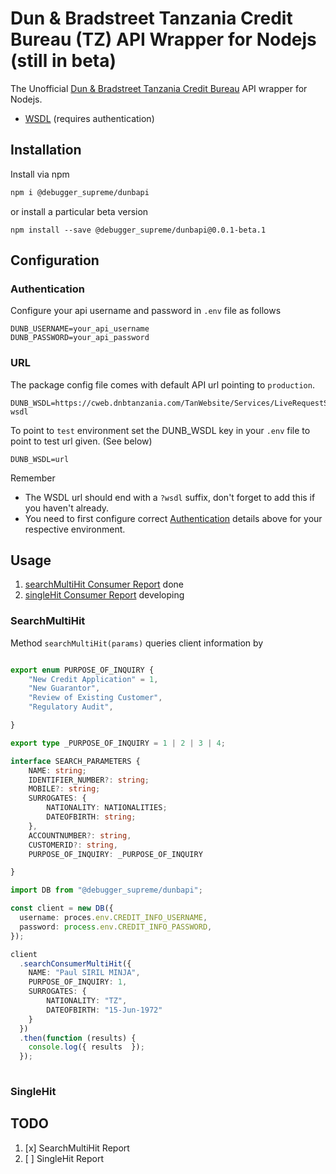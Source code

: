 <p align="center">
<h1> Dun & Bradstreet Tanzania Credit Bureau (TZ) API Wrapper for Nodejs (still in beta) </h1>
</p>

The Unofficial [Dun & Bradstreet Tanzania Credit Bureau](https://creditinfo.co.tz) API wrapper for Nodejs.

- [WSDL](https://cweb.dnbtanzania.com/TanWebsite/Services/LiveRequestService.svc?wsdl) (requires authentication)

## Installation

Install via npm 

```bash
npm i @debugger_supreme/dunbapi
```

or install a particular beta version

```
npm install --save @debugger_supreme/dunbapi@0.0.1-beta.1
```

## Configuration

### Authentication

Configure your api username and password in `.env` file as follows

```dotenv
DUNB_USERNAME=your_api_username
DUNB_PASSWORD=your_api_password
```

### URL

The package config file comes with default API url pointing to `production`.

```dotenv
DUNB_WSDL=https://cweb.dnbtanzania.com/TanWebsite/Services/LiveRequestService.svc?wsdl
```

To point to `test` environment set the DUNB_WSDL key in your `.env` file to point to test url given. (See below)

```dotenv
DUNB_WSDL=url
```

Remember

- The WSDL url should end with a `?wsdl` suffix, don't forget to add this if you haven't already.
- You need to first configure correct [Authentication](#authentication) details above for your respective environment.

## Usage

1. [searchMultiHit Consumer Report](#searchMultiHit) done
2. [singleHit Consumer Report](#singleHit) developing


### SearchMultiHit

Method `searchMultiHit(params)` queries client information by  

```ts

export enum PURPOSE_OF_INQUIRY {
    "New Credit Application" = 1,
    "New Guarantor",
    "Review of Existing Customer",
    "Regulatory Audit",

}

export type _PURPOSE_OF_INQUIRY = 1 | 2 | 3 | 4;

interface SEARCH_PARAMETERS {
    NAME: string;
    IDENTIFIER_NUMBER?: string;
    MOBILE?: string;
    SURROGATES: {
        NATIONALITY: NATIONALITIES;
        DATEOFBIRTH: string;
    },
    ACCOUNTNUMBER?: string,
    CUSTOMERID?: string,
    PURPOSE_OF_INQUIRY: _PURPOSE_OF_INQUIRY

}
```

```ts
import DB from "@debugger_supreme/dunbapi";

const client = new DB({
  username: proces.env.CREDIT_INFO_USERNAME,
  password: process.env.CREDIT_INFO_PASSWORD,
});

client
  .searchConsumerMultiHit({
    NAME: "Paul SIRIL MINJA",
    PURPOSE_OF_INQUIRY: 1,
    SURROGATES: {
        NATIONALITY: "TZ",
        DATEOFBIRTH: "15-Jun-1972"
    }
  })
  .then(function (results) {
    console.log({ results  });
  });
  
```

### SingleHit 


## TODO

1. [x] SearchMultiHit Report
2. [ ] SingleHit Report


